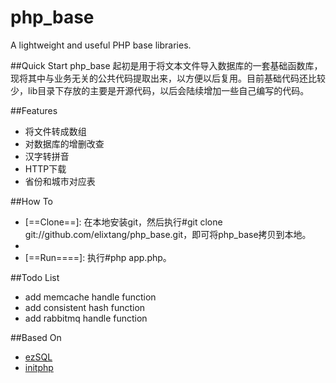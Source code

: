 php_base
========
A lightweight and useful PHP base libraries.

##Quick Start
php_base 起初是用于将文本文件导入数据库的一套基础函数库，现将其中与业务无关的公共代码提取出来，以方便以后复用。目前基础代码还比较少，lib目录下存放的主要是开源代码，以后会陆续增加一些自己编写的代码。

##Features
+ 将文件转成数组
+ 对数据库的增删改查
+ 汉字转拼音
+ HTTP下载
+ 省份和城市对应表

##How To
+ [==Clone==]: 在本地安装git，然后执行#git clone git://github.com/elixtang/php_base.git，即可将php_base拷贝到本地。
+ [==Coding=]: 打开app.php，在Model类增加数据处理相关函数，在Controller类增加被主调度函数调用的相关函数。
+ [==Run====]: 执行#php app.php。

##Todo List
+ add memcache handle function
+ add consistent hash function
+ add rabbitmq handle function

##Based On
+ [ezSQL](https://github.com/jv2222/ezSQL)
+ [initphp](https://github.com/zhuli/initphp)
